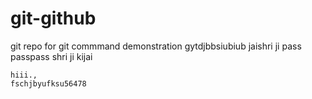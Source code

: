 # git-github
git repo for git commmand demonstration
gytdjbbsiubiub
jaishri ji
pass
passpass
shri ji kijai
```
hiii.,
fschjbyufksu56478
